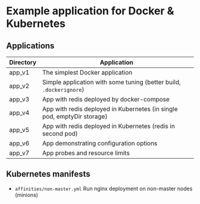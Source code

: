 # Example application for Docker & Kubernetes


## Applications

Directory | Application
----------|-----------------------------
app_v1    | The simplest Docker application
app_v2    | Simple application with some tuning (better build, `.dockerignore`)
app_v3    | App with redis deployed by docker-compose
app_v4    | App with redis deployed in Kubernetes (in single pod, emptyDir storage)
app_v5    | App with redis deployed in Kubernetes (redis in second pod)
app_v6    | App demonstrating configuration options
app_v7    | App probes and resource limits

## Kubernetes manifests

* `affinities/non-master.yml` Run nginx deployment on non-master nodes (minions)
